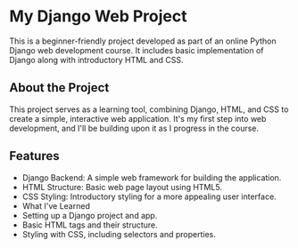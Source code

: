 # My Django Web Project
This is a beginner-friendly project developed as part of an online Python Django web development course. It includes basic implementation of Django along with introductory HTML and CSS.

## About the Project
This project serves as a learning tool, combining Django, HTML, and CSS to create a simple, interactive web application. It's my first step into web development, and I'll be building upon it as I progress in the course.

## Features
- Django Backend: A simple web framework for building the application.
- HTML Structure: Basic web page layout using HTML5.
- CSS Styling: Introductory styling for a more appealing user interface.
- What I've Learned
- Setting up a Django project and app.
- Basic HTML tags and their structure.
- Styling with CSS, including selectors and properties.
